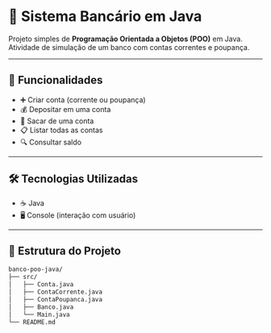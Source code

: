 # 🏦 Sistema Bancário em Java

Projeto simples de **Programação Orientada a Objetos (POO)** em Java.  
Atividade de simulação de um banco com contas correntes e poupança.

---

## 📌 Funcionalidades
- ➕ Criar conta (corrente ou poupança)
- 💰 Depositar em uma conta
- 💸 Sacar de uma conta
- 📋 Listar todas as contas
- 🔍 Consultar saldo

---

## 🛠️ Tecnologias Utilizadas
- ☕ Java
- 🖥️ Console (interação com usuário)

---

## 📂 Estrutura do Projeto
```bash
banco-poo-java/
├── src/
│   ├── Conta.java
│   ├── ContaCorrente.java
│   ├── ContaPoupanca.java
│   ├── Banco.java
│   └── Main.java
└── README.md
